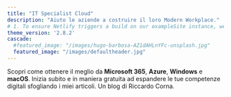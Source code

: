 ```yaml
---
title: "IT Specialist Cloud"
description: "Aiuto le aziende a costruire il loro Modern Workplace."
# 1. To ensure Netlify triggers a build on our exampleSite instance, we need to change a file in the exampleSite directory.
theme_version: '2.8.2'
cascade:
  #featured_image: "/images/hugo-barbosa-AZ1dAHLnYFc-unsplash.jpg"
  featured_image: "/images/defaultheader.jpg"
---
```

Scopri come ottenere il meglio da **Microsoft 365**, **Azure**, **Windows** e **macOS**. Inizia subito e in maniera gratuita ad espandere le tue competenze digitali sfogliando i miei articoli. Un blog di Riccardo Corna.

